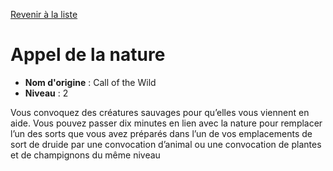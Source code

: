 [Revenir à la liste](list.md)

# Appel de la nature

 * **Nom d'origine** : Call of the Wild
 * **Niveau** : 2


<p>Vous convoquez des créatures sauvages pour qu’elles vous viennent en aide. Vous pouvez passer dix minutes en lien avec la nature pour remplacer l’un des sorts que vous avez préparés dans l’un de vos emplacements de sort de druide par une convocation d’animal ou une convocation de plantes et de champignons du même niveau</p>